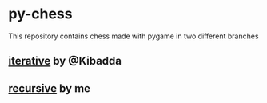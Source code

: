 # py-chess
This repository contains chess made with pygame in two different branches

## [iterative](https://github.com/Eixix/py-chess/tree/main_iterative) by @Kibadda

## [recursive](https://github.com/Eixix/py-chess/tree/main_recursive) by me
